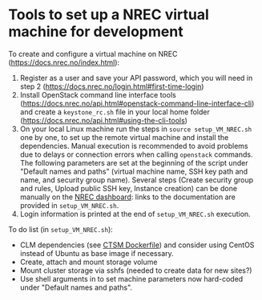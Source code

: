 # Tools to set up a NREC virtual machine for development

To create and configure a virtual machine on NREC
(https://docs.nrec.no/index.html):
1. Register as a user and save your API password, which you will need in step 2
   (https://docs.nrec.no/login.html#first-time-login)
2. Install OpenStack command line interface tools
   (https://docs.nrec.no/api.html#openstack-command-line-interface-cli)
   and create a `keystone_rc.sh` file in your local home folder
   (https://docs.nrec.no/api.html#using-the-cli-tools)
3. On your local Linux machine run the steps in `source setup_VM_NREC.sh`
   one by one, to set up the remote virtual machine and install the
   dependencies.
   Manual execution is recommended to avoid problems due to delays or
   connection errors when calling `openstack` commands.
   The following parameters are set at the beginning of the script under
   "Default names and paths" (virtual machine name, SSH key path and
   name, and security group name).
   Several steps (Create security group and rules, Upload public SSH key,
   Instance creation) can be done manually on the
   [NREC dashboard](https://dashboard.nrec.no): links to the documentation are
   provided in `setup_VM_NREC.sh`.
4. Login information is printed at the end of `setup_VM_NREC.sh` execution.

To do list (in `setup_VM_NREC.sh`):
- CLM dependencies (see [CTSM Dockerfile](https://github.com/sunnivin/docker-local-build-run-CTSM/blob/1774e7aa6c49cfbe10dae18ceb7dc2739e099d7c/docker/baseos/centos/centos7.6/Dockerfile))
  and consider using CentOS instead of Ubuntu as base image if necessary.
- Create, attach and mount storage volume
- Mount cluster storage via sshfs (needed to create data for new sites?)
- Use shell arguments in to set machine parameters now hard-coded under
  "Default names and paths".
